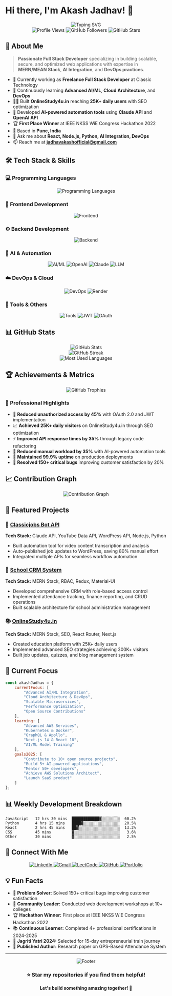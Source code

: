 # Hi there, I'm Akash Jadhav! 👋

<div align="center">
  <img src="https://readme-typing-svg.herokuapp.com?font=Fira+Code&pause=1000&color=2196F3&center=true&vCenter=true&width=435&lines=MERN+Stack+Developer;MEAN+Stack+Developer;AI+%26+Automation+Engineer;DevOps+Enthusiast;Full+Stack+Web+Developer" alt="Typing SVG" />
</div>

<div align="center">
  <img src="https://komarev.com/ghpvc/?username=akashjadhav&label=Profile%20views&color=0e75b6&style=flat" alt="Profile Views" />
  <img src="https://img.shields.io/github/followers/akashjadhav?label=Followers&style=social" alt="GitHub Followers" />
  <img src="https://img.shields.io/github/stars/akashjadhav?label=Stars&style=social" alt="GitHub Stars" />
</div>

## 🚀 About Me

> **Passionate Full Stack Developer** specializing in building scalable, secure, and optimized web applications with expertise in **MERN/MEAN Stack**, **AI Integration**, and **DevOps practices**.

- 🔭 Currently working as **Freelance Full Stack Developer** at Classic Technology
- 🌱 Continuously learning **Advanced AI/ML**, **Cloud Architecture**, and **DevOps**
- 👨‍💻 Built **OnlineStudy4u.in** reaching **25K+ daily users** with SEO optimization
- 🤖 Developed **AI-powered automation tools** using **Claude API** and **OpenAI API**
- 🏆 **First Place Winner** at IEEE NKSS WiE Congress Hackathon 2022
- 📍 Based in **Pune, India**
- 💬 Ask me about **React, Node.js, Python, AI Integration, DevOps**
- 📫 Reach me at **jadhavakashofficial@gmail.com**

## 🛠️ Tech Stack & Skills

### 💻 Programming Languages
<div align="center">
  <img src="https://skillicons.dev/icons?i=js,python,html,css,sql" alt="Programming Languages" />
</div>

### 🚀 Frontend Development
<div align="center">
  <img src="https://skillicons.dev/icons?i=react,nextjs,redux,tailwind,bootstrap,materialui" alt="Frontend" />
</div>

### ⚙️ Backend Development
<div align="center">
  <img src="https://skillicons.dev/icons?i=nodejs,express,mongodb,mysql,postgresql" alt="Backend" />
</div>

### 🤖 AI & Automation
<div align="center">
  <img src="https://skillicons.dev/icons?i=py,tensorflow" alt="AI/ML" />
  <img src="https://img.shields.io/badge/OpenAI-412991?style=for-the-badge&logo=openai&logoColor=white" alt="OpenAI" />
  <img src="https://img.shields.io/badge/Claude-FF6B35?style=for-the-badge&logo=anthropic&logoColor=white" alt="Claude" />
  <img src="https://img.shields.io/badge/LLM-4285F4?style=for-the-badge&logo=google&logoColor=white" alt="LLM" />
</div>

### ☁️ DevOps & Cloud
<div align="center">
  <img src="https://skillicons.dev/icons?i=aws,docker,git,github,vercel" alt="DevOps" />
  <img src="https://img.shields.io/badge/Render-46E3B7?style=for-the-badge&logo=render&logoColor=white" alt="Render" />
</div>

### 🔧 Tools & Others
<div align="center">
  <img src="https://skillicons.dev/icons?i=vscode,postman,figma,wordpress" alt="Tools" />
  <img src="https://img.shields.io/badge/JWT-000000?style=for-the-badge&logo=JSON%20web%20tokens&logoColor=white" alt="JWT" />
  <img src="https://img.shields.io/badge/OAuth-4285F4?style=for-the-badge&logo=oauth&logoColor=white" alt="OAuth" />
</div>

## 📊 GitHub Stats

<div align="center">
  <img src="https://github-readme-stats.vercel.app/api?username=akashjadhav&show_icons=true&theme=radical&hide_border=true&count_private=true" alt="GitHub Stats" />
</div>

<div align="center">
  <img src="https://github-readme-streak-stats.herokuapp.com/?user=akashjadhav&theme=radical&hide_border=true" alt="GitHub Streak" />
</div>

<div align="center">
  <img src="https://github-readme-stats.vercel.app/api/top-langs/?username=akashjadhav&layout=compact&theme=radical&hide_border=true&langs_count=8" alt="Most Used Languages" />
</div>

## 🏆 Achievements & Metrics

<div align="center">
  <img src="https://github-profile-trophy.vercel.app/?username=akashjadhav&theme=radical&no-frame=true&row=1&column=7" alt="GitHub Trophies" />
</div>

### 🎯 Professional Highlights
- 🔐 **Reduced unauthorized access by 45%** with OAuth 2.0 and JWT implementation
- 📈 **Achieved 25K+ daily visitors** on OnlineStudy4u.in through SEO optimization
- ⚡ **Improved API response times by 35%** through legacy code refactoring
- 🤖 **Reduced manual workload by 35%** with AI-powered automation tools
- 🚀 **Maintained 99.9% uptime** on production deployments
- 🐛 **Resolved 150+ critical bugs** improving customer satisfaction by 20%

## 📈 Contribution Graph

<div align="center">
  <img src="https://github-readme-activity-graph.vercel.app/graph?username=akashjadhav&theme=react-dark&hide_border=true" alt="Contribution Graph" />
</div>

## 🎯 Featured Projects

### 🤖 [Classicjobs Bot API](https://github.com/akashjadhav/classicjobs-bot-api)
**Tech Stack:** Claude API, YouTube Data API, WordPress API, Node.js, Python
- Built automation tool for video content transcription and analysis
- Auto-published job updates to WordPress, saving 80% manual effort
- Integrated multiple APIs for seamless workflow automation

### 🏫 [School CRM System](https://github.com/akashjadhav/school-crm-system)
**Tech Stack:** MERN Stack, RBAC, Redux, Material-UI
- Developed comprehensive CRM with role-based access control
- Implemented attendance tracking, finance reporting, and CRUD operations
- Built scalable architecture for school administration management

### 📚 [OnlineStudy4u.in](https://onlinestudy4u.in)
**Tech Stack:** MERN Stack, SEO, React Router, Next.js
- Created education platform with 25K+ daily users
- Implemented advanced SEO strategies achieving 300K+ visitors
- Built job updates, quizzes, and blog management system

## 🌟 Current Focus

```javascript
const akashJadhav = {
    currentFocus: [
        "Advanced AI/ML Integration",
        "Cloud Architecture & DevOps",
        "Scalable Microservices",
        "Performance Optimization",
        "Open Source Contributions"
    ],
    learning: [
        "Advanced AWS Services",
        "Kubernetes & Docker",
        "GraphQL & Apollo",
        "Next.js 14 & React 18",
        "AI/ML Model Training"
    ],
    goals2025: [
        "Contribute to 10+ open source projects",
        "Build 5+ AI-powered applications",
        "Mentor 50+ developers",
        "Achieve AWS Solutions Architect",
        "Launch SaaS product"
    ]
};
```

## 📊 Weekly Development Breakdown

<!--START_SECTION:waka-->
```text
JavaScript   12 hrs 30 mins  ████████████▓░░░░░░░░  60.2%
Python       4 hrs 15 mins   ████▓░░░░░░░░░░░░░░░░  20.5%
React        2 hrs 45 mins   ██▓░░░░░░░░░░░░░░░░░░  13.2%
CSS          45 mins         ▓░░░░░░░░░░░░░░░░░░░░   3.6%
Other        30 mins         ▓░░░░░░░░░░░░░░░░░░░░   2.5%
```
<!--END_SECTION:waka-->

## 🤝 Connect With Me

<div align="center">
  <a href="https://linkedin.com/in/akashjadhav" target="_blank">
    <img src="https://img.shields.io/badge/LinkedIn-0077B5?style=for-the-badge&logo=linkedin&logoColor=white" alt="LinkedIn" />
  </a>
  <a href="mailto:jadhavakashofficial@gmail.com">
    <img src="https://img.shields.io/badge/Gmail-D14836?style=for-the-badge&logo=gmail&logoColor=white" alt="Gmail" />
  </a>
  <a href="https://leetcode.com/akashjadhav" target="_blank">
    <img src="https://img.shields.io/badge/LeetCode-FFA116?style=for-the-badge&logo=leetcode&logoColor=white" alt="LeetCode" />
  </a>
  <a href="https://github.com/akashjadhav" target="_blank">
    <img src="https://img.shields.io/badge/GitHub-100000?style=for-the-badge&logo=github&logoColor=white" alt="GitHub" />
  </a>
  <a href="https://akashjadhav.dev" target="_blank">
    <img src="https://img.shields.io/badge/Portfolio-FF5722?style=for-the-badge&logo=google-chrome&logoColor=white" alt="Portfolio" />
  </a>
</div>

## 💡 Fun Facts

- 🎯 **Problem Solver:** Solved 150+ critical bugs improving customer satisfaction
- 🌟 **Community Leader:** Conducted web development workshops at 10+ colleges
- 🏆 **Hackathon Winner:** First place at IEEE NKSS WiE Congress Hackathon 2022
- 📚 **Continuous Learner:** Completed 4+ professional certifications in 2024-2025
- 🚂 **Jagriti Yatri 2024:** Selected for 15-day entrepreneurial train journey
- 📝 **Published Author:** Research paper on GPS-Based Attendance System

---

<div align="center">
  <img src="https://capsule-render.vercel.app/api?type=waving&color=gradient&height=100&section=footer" alt="Footer" />
</div>

<div align="center">
  <h3>⭐ Star my repositories if you find them helpful!</h3>
  <p><strong>Let's build something amazing together! 🚀</strong></p>
</div>
